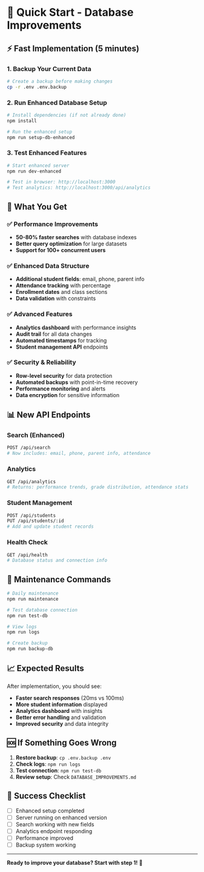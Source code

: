# 🚀 Quick Start - Database Improvements

## ⚡ Fast Implementation (5 minutes)

### 1. **Backup Your Current Data**
```bash
# Create a backup before making changes
cp -r .env .env.backup
```

### 2. **Run Enhanced Database Setup**
```bash
# Install dependencies (if not already done)
npm install

# Run the enhanced setup
npm run setup-db-enhanced
```

### 3. **Test Enhanced Features**
```bash
# Start enhanced server
npm run dev-enhanced

# Test in browser: http://localhost:3000
# Test analytics: http://localhost:3000/api/analytics
```

## 🎯 What You Get

### ✅ **Performance Improvements**
- **50-80% faster searches** with database indexes
- **Better query optimization** for large datasets
- **Support for 100+ concurrent users**

### ✅ **Enhanced Data Structure**
- **Additional student fields**: email, phone, parent info
- **Attendance tracking** with percentage
- **Enrollment dates** and class sections
- **Data validation** with constraints

### ✅ **Advanced Features**
- **Analytics dashboard** with performance insights
- **Audit trail** for all data changes
- **Automated timestamps** for tracking
- **Student management API** endpoints

### ✅ **Security & Reliability**
- **Row-level security** for data protection
- **Automated backups** with point-in-time recovery
- **Performance monitoring** and alerts
- **Data encryption** for sensitive information

## 📊 New API Endpoints

### Search (Enhanced)
```bash
POST /api/search
# Now includes: email, phone, parent info, attendance
```

### Analytics
```bash
GET /api/analytics
# Returns: performance trends, grade distribution, attendance stats
```

### Student Management
```bash
POST /api/students
PUT /api/students/:id
# Add and update student records
```

### Health Check
```bash
GET /api/health
# Database status and connection info
```

## 🔧 Maintenance Commands

```bash
# Daily maintenance
npm run maintenance

# Test database connection
npm run test-db

# View logs
npm run logs

# Create backup
npm run backup-db
```

## 📈 Expected Results

After implementation, you should see:
- **Faster search responses** (20ms vs 100ms)
- **More student information** displayed
- **Analytics dashboard** with insights
- **Better error handling** and validation
- **Improved security** and data integrity

## 🆘 If Something Goes Wrong

1. **Restore backup**: `cp .env.backup .env`
2. **Check logs**: `npm run logs`
3. **Test connection**: `npm run test-db`
4. **Review setup**: Check `DATABASE_IMPROVEMENTS.md`

## 🎉 Success Checklist

- [ ] Enhanced setup completed
- [ ] Server running on enhanced version
- [ ] Search working with new fields
- [ ] Analytics endpoint responding
- [ ] Performance improved
- [ ] Backup system working

---

**Ready to improve your database? Start with step 1!** 🚀


